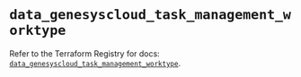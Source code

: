 # `data_genesyscloud_task_management_worktype`

Refer to the Terraform Registry for docs: [`data_genesyscloud_task_management_worktype`](https://registry.terraform.io/providers/mypurecloud/genesyscloud/1.70.0/docs/data-sources/task_management_worktype).
